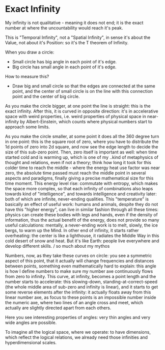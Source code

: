 # Exact Infinity

My infinity is not qualitative - meaning it does not end; it is the exact number at where the uncountability would reach it's peak.

This is "Temporal Infinity", not a "Spatial Infinity", in sense it's about the Value, not about it's Position: so it's the T theorem of Infinity.

When you draw a circle:
- Small circle has big angle in each point of it's edge.
- Big circle has small angle in each point of it's edge.

How to measure this?
- Draw big and small circle so that the edges are connected at the same point, and the center of small circle is on the line with this connection point and the center of big circle.

As you make the circle bigger, at one point the line is straight: this is the exact infinity. After this, it is curved in opposite direction: it's in accelerative space with weird properties, i.e. weird properties of physical space in near-infinity by Albert-Einstein, which counts where physical numbers start to approach some limits.

As you make the circle smaller, at some point it does all the 360 degree turn in one point: this is the square root of zero, where you have to distribute the 1d points of zero into 2d square, and now see the edge length to decide the size of this sub-zero point. Then, zero itself is important as well: when time started cold and is warming up, which is one of my ..kind of metaphysics of thought and relations, even if not a theory; think how long it took for this colder time to reach the middle - where the energy heat use factor was near zero, the absolute time passed must reach the middle point in several aspects and paradigms, finally giving a precise mathematical size for this time moment. This energy level rise: commutate with entropy, which makes the space more complex, so that each infinity of combinations also leaps towards kind of "intelligence", and towards intelligence and creativity later: both of which are infinite, never-ending qualities. This "temperature" is basically an effect of useful work: humans and animals, despite they do not have this "higher energy", can live in similar fashion through all these times: physics can create these bodies with legs and hands, even if the density of information, thus the actual benefit of the energy, does not provide so many useful calculations: mentally, a never-ending work is to melt, slowly, the ice bergs, to warm up the Mind. In other end of infinity, it starts rather overheating: the center is like a lighthouse, it radiates the Middle Way in this cold desert of snow and heat. But it's like Earth: people live everywhere and develop different skills. / so much about my mythos

Numbers, now, as they take these curves on circle: you see a symmetric aspect of this point, that it actually will change frequencies and distances between points, something even mathematically hard to explain: this angle is how I define numbers to make sure my number axe continuously flows from zero to infinity. This curve, at infinity, becomes a point length and the number starts to accelerate: this slowing-down, standing-at-correct-speed (the whole middle area of sub-zero and infinity is linear), and it starts to get some reverse elements after the infinity: it actually floats away from this linear number axe, as focus to these points is an impossible number inside the numeric axe, where two lines of an angle cross and meet, which actually are slightly directed apart from each others.

Here you see interesting properties of angles: very thin angles and very wide angles are possible.

To imagine all the logical space, where we operate: to have dimensions, which reflect the logical relations, we already need those infinities and hyperdimensional scales.
